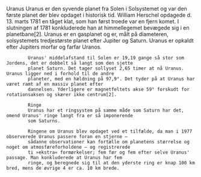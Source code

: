 Uranus
            Uranus er den syvende planet fra Solen i Solsystemet og var den første planet der blev opdaget i historisk
            tid. William Herschel opdagede d. 13. marts 1781 en tåget klat, som han først troede var en fjern komet. I
            slutningen af 1781 konkluderede han at himmellegemet bevægede sig i en planetbane[2]. Uranus er en gasplanet
            og er, målt på diameteren, solsystemets tredjestørste planet efter Jupiter og Saturn. Uranus er opkaldt
            efter Jupiters morfar og farfar Uranos.

            Uranus' middelafstand til Solen er 19,19 gange så stor som Jordens, det er dobbelt så langt som den sjette
            planet Saturn. Det tager sollyset 2,65 timer at nå Uranus. Uranus ligger ned i forhold til de andre
            planeter, med en hældning på 97,9°. Det tyder på at Uranus har været ramt af en massiv planet efter
            dannelsen. Yderligere er magnetfeltets akse 59° forskudt for rotationsaksen og skærer ikke centrum[2].

            Ringe
            Uranus har et ringsystem på samme måde som Saturn har det, omend Uranus' ringe langt fra er så imponerende
            som Saturns.

            Ringene om Uranus blev opdaget ved et tilfælde, da man i 1977 observerede Uranus passere foran en stjerne –
            sådanne observationer kan fortælle om planetens størrelse og noget om atmosfæreforholdene – og registrerede
            ti »ekstra« formørkelser; fem før og fem efter selve Uranus' passage. Man konkluderede at Uranus har fem
            ringe, og beregnede sig til at den yderste ring er knap 100 km bred, mens de øvrige 4 er ca. 10 km brede.